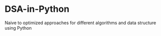 # DSA-in-Python
Naive to optimized approaches for different algorithms and data structure using Python
